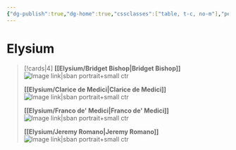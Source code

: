 ```yaml
---
{"dg-publish":true,"dg-home":true,"cssclasses":["table, t-c, no-m"],"permalink":"/home/","tags":["gardenEntry"],"dgPassFrontmatter":true}
---
```



# Elysium

> [!cards|4]
> **[[Elysium/Bridget Bishop\|Bridget Bishop]]**
> ![Image link|sban portrait+small ctr](https://i.pinimg.com/originals/ac/89/4b/ac894b3b8b0eeb29bdcaaded29ba6565.jpg)
> 
> **[[Elysium/Clarice de Medici\|Clarice de Medici]]**
>![Image link|sban portrait+small ctr](https://i.pinimg.com/originals/40/56/41/4056416a52471ae230e14a851a2b82af.jpg)
> 
> **[[Elysium/Franco de' Medici\|Franco de' Medici]]**
> ![Image link|sban portrait+small ctr](https://i.pinimg.com/originals/ed/47/12/ed47127d5684721ed6b6e20084747b98.jpg)
> 
> **[[Elysium/Jeremy Romano\|Jeremy Romano]]**
>![Image link|sban portrait+small ctr](https://i.pinimg.com/originals/0d/26/9b/0d269bc0b719b931b87769a54516ffcf.jpg)

